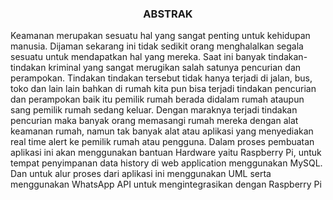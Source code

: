 <h3 align="center">
ABSTRAK
</h3>

  Keamanan merupakan sesuatu hal yang sangat penting untuk kehidupan manusia. Dijaman sekarang ini tidak sedikit orang menghalalkan segala sesuatu untuk mendapatkan hal yang mereka. Saat ini banyak tindakan-tindakan kriminal yang sangat merugikan salah satunya pencurian dan perampokan. Tindakan tindakan tersebut tidak hanya terjadi di jalan, bus, toko dan lain lain bahkan di rumah kita pun bisa terjadi tindakan pencurian dan perampokan baik itu pemilik rumah berada didalam rumah ataupun sang pemilik rumah sedang keluar. Dengan maraknya terjadi tindakan pencurian  maka banyak orang memasangi rumah mereka dengan alat keamanan rumah, namun tak banyak alat atau aplikasi yang menyediakan real time alert ke pemilik rumah atau pengguna. Dalam proses pembuatan aplikasi ini akan menggunakan bantuan Hardware yaitu Raspberry Pi, untuk tempat penyimpanan data history di web application menggunakan MySQL. Dan untuk alur proses dari aplikasi ini menggunakan UML serta menggunakan WhatsApp API untuk mengintegrasikan dengan Raspberry Pi

